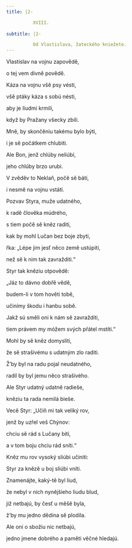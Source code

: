 ```yaml
---
title: |2-

          XVIII.
        
subtitle: |2-

          Od Vlastislava, žateckého kniežete.
---
```


Vlastislav na vojnu zapovědě,

o tej vem divně povědě.

Káza na vojnu všě psy vésti,

všě ptáky káza s sobú nésti,

aby je liudmi krmili,

když by Pražany všecky zbili.

Mně, by skončěniu takému bylo býti,

i je sě počátkem chlubiti.

Ale Bon, jenž chlúby neliúbí,

jeho chlúby brzo urubi.

V zvěděv to Neklaň, počě sě báti,

i nesmě na vojnu vstáti.

Pozvav Styra, muže udatného,

k radě člověka múdrého,

s tiem počě sě kněz raditi,

kak by mohl Lučan bez boje zbyti,

řka: „Lépe jim jesť něco země ustúpiti,

než sě k nim tak zavražditi.“

Styr tak kněziu otpovědě:

„Jáz to dávno dobřě vědě,

budem-li v tom hověti tobě,

učinímy škodu i hanbu sobě.

Jakž sú směli oni k nám sě zavražditi,

tiem právem my móžem svých přátel mstíti.“

Mohl by sě kněz domysliti,

že sě strašivému s udatným zlo raditi.

Ž’by byl na radu pojal neudatného,

radil by byl jemu něco strašivého.

Ale Styr udatný udatně radieše,

kněziu ta rada nemilá bieše.

Vecě Styr: „Učiň mi tak veliký rov,

jenž by uzřel veš Chýnov:

chciu sě rád s Lučany biti,

a v tom boju chciu rád sníti.“

Kněz mu rov vysoký sliúbi učiniti:

Styr za knězě u boj sliúbi vníti.

Znamenájte, kaký-tě byl liud,

že nebyl v nich nynějšieho liudu blud,

již netbajú, by česť u měšě byla,

ž’by mu jedno dědina sě plodila.

Ale oni o sbožiu nic netbajú,

jedno jmene dobrého a paměti věčné hledajú.
